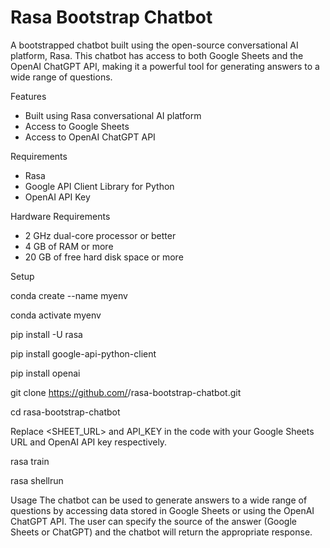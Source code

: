 # Rasa Bootstrap Chatbot

A bootstrapped chatbot built using the open-source conversational AI platform, Rasa. This chatbot has access to both Google Sheets and the OpenAI ChatGPT API, making it a powerful tool for generating answers to a wide range of questions.

Features
- Built using Rasa conversational AI platform
- Access to Google Sheets
- Access to OpenAI ChatGPT API

Requirements
- Rasa
- Google API Client Library for Python
- OpenAI API Key

Hardware Requirements
- 2 GHz dual-core processor or better
- 4 GB of RAM or more
- 20 GB of free hard disk space or more

Setup

conda create --name myenv

conda activate myenv

pip install -U rasa

pip install google-api-python-client

pip install openai

git clone https://github.com/<username>/rasa-bootstrap-chatbot.git

cd rasa-bootstrap-chatbot

Replace <SHEET_URL> and API_KEY in the code with your Google Sheets URL and OpenAI API key respectively.

rasa train

rasa shell<OR>run

Usage
The chatbot can be used to generate answers to a wide range of questions by accessing data stored in Google Sheets or using the OpenAI ChatGPT API. The user can specify the source of the answer (Google Sheets or ChatGPT) and the chatbot will return the appropriate response.
